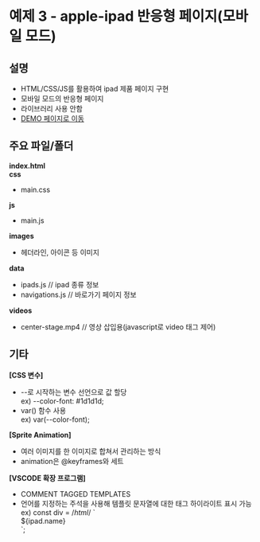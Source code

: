 # 예제 3 - apple-ipad 반응형 페이지(모바일 모드)

## 설명
- HTML/CSS/JS를 활용하여 ipad 제품 페이지 구현
- 모바일 모드의 반응형 페이지
- 라이브러리 사용 안함
- [DEMO 페이지로 이동](https://rococo-chebakia-d37f78.netlify.app/)


## 주요 파일/폴더
**index.html**  
**css**
- main.css

**js**
- main.js

**images**
- 헤더라인, 아이콘 등 이미지

**data**
- ipads.js // ipad 종류 정보
- navigations.js // 바로가기 페이지 정보

**videos**
- center-stage.mp4 // 영상 삽입용(javascript로 video 태그 제어)

## 기타

**[CSS 변수]**  
- --로 시작하는 변수 선언으로 값 할당  
  ex) --color-font: #1d1d1d;  
- var() 함수 사용  
  ex) var(--color-font);

**[Sprite Animation]**  
- 여러 이미지를 한 이미지로 합쳐서 관리하는 방식
- animation은 @keyframes와 세트

**[VSCODE 확장 프로그램]**
- COMMENT TAGGED TEMPLATES
- 언어를 지정하는 주석을 사용해 템플릿 문자열에 대한 태그 하이라이트 표시 가능  
  ex) const div = /*html*/ \`<div>${ipad.name}</div>\`;